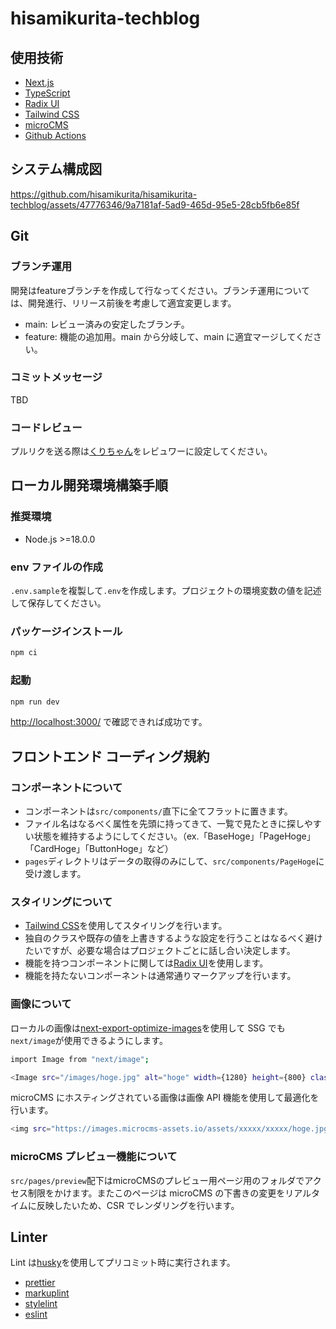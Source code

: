 # hisamikurita-techblog

## 使用技術

- [Next.js](https://nextjs.org/)
- [TypeScript](https://www.typescriptlang.org/)
- [Radix UI](https://www.radix-ui.com/primitives/)
- [Tailwind CSS](https://tailwindcss.com/)
- [microCMS](https://microcms.io/)
- [Github Actions](https://github.co.jp/features/actions/)

## システム構成図

https://github.com/hisamikurita/hisamikurita-techblog/assets/47776346/9a7181af-5ad9-465d-95e5-28cb5fb6e85f

## Git

### ブランチ運用

開発はfeatureブランチを作成して行なってください。ブランチ運用については、開発進行、リリース前後を考慮して適宜変更します。

- main: レビュー済みの安定したブランチ。
- feature: 機能の追加用。main から分岐して、main に適宜マージしてください。

### コミットメッセージ

TBD

### コードレビュー

プルリクを送る際は[くりちゃん](https://github.com/hisamikurita)をレビュワーに設定してください。

## ローカル開発環境構築手順

### 推奨環境

- Node.js >=18.0.0

### env ファイルの作成

`.env.sample`を複製して`.env`を作成します。プロジェクトの環境変数の値を記述して保存してください。

### パッケージインストール

```bash
npm ci
```

### 起動

```bash
npm run dev
```

<http://localhost:3000/> で確認できれば成功です。

## フロントエンド コーディング規約

### コンポーネントについて

- コンポーネントは`src/components/`直下に全てフラットに置きます。
- ファイル名はなるべく属性を先頭に持ってきて、一覧で見たときに探しやすい状態を維持するようにしてください。（ex.「BaseHoge」「PageHoge」「CardHoge」「ButtonHoge」など）
- `pages`ディレクトリはデータの取得のみにして、`src/components/PageHoge`に受け渡します。

### スタイリングについて

- [Tailwind CSS](https://tailwindcss.com/)を使用してスタイリングを行います。
- 独自のクラスや既存の値を上書きするような設定を行うことはなるべく避けたいですが、必要な場合はプロジェクトごとに話し合い決定します。
- 機能を持つコンポーネントに関しては[Radix UI](https://www.radix-ui.com/primitives/)を使用します。
- 機能を持たないコンポーネントは通常通りマークアップを行います。

### 画像について

ローカルの画像は[next-export-optimize-images](https://github.com/dc7290/next-export-optimize-images)を使用して SSG でも`next/image`が使用できるようにします。

```bash
import Image from "next/image";

<Image src="/images/hoge.jpg" alt="hoge" width={1280} height={800} className=""/>
```

microCMS にホスティングされている画像は画像 API 機能を使用して最適化を行います。

```bash
<img src="https://images.microcms-assets.io/assets/xxxxx/xxxxx/hoge.jpg?fm=webp&q=80" alt="hoge" width={1280} height={800} decoding="async"/>
```

### microCMS プレビュー機能について

`src/pages/preview`配下はmicroCMSのプレビュー用ページ用のフォルダでアクセス制限をかけます。またこのページは microCMS の下書きの変更をリアルタイムに反映したいため、CSR でレンダリングを行います。

## Linter

Lint は[husky](https://typicode.github.io/husky/)を使用してプリコミット時に実行されます。

- [prettier](https://marketplace.visualstudio.com/items?itemName=esbenp.prettier-vscode)
- [markuplint](https://marketplace.visualstudio.com/items?itemName=yusukehirao.vscode-markuplint)
- [stylelint](https://marketplace.visualstudio.com/items?itemName=stylelint.vscode-stylelint)
- [eslint](https://marketplace.visualstudio.com/items?itemName=dbaeumer.vscode-eslint)
